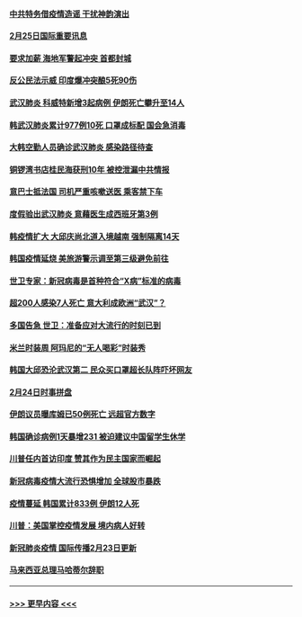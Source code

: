 #### [中共特务借疫情造谣 干扰神韵演出](../pages/prog202/a102785446.md?t=02252231) 
#### [2月25日国际重要讯息](../pages/prog202/a102785315.md?t=02252231) 
#### [要求加薪 海地军警起冲突 首都封城](../pages/prog202/a102785256.md?t=02252231) 
#### [反公民法示威 印度爆冲突酿5死90伤](../pages/prog202/a102785244.md?t=02252231) 
#### [武汉肺炎 科威特新增3起病例 伊朗死亡攀升至14人](../pages/prog202/a102785229.md?t=02252231) 
#### [韩武汉肺炎累计977例10死 口罩成标配 国会急消毒](../pages/prog202/a102784917.md?t=02252231) 
#### [大韩空勤人员确诊武汉肺炎 感染路径待查](../pages/prog202/a102785145.md?t=02252231) 
#### [铜锣湾书店桂民海获刑10年 被控泄漏中共情报](../pages/prog202/a102785088.md?t=02252231) 
#### [意巴士抵法国 司机严重咳嗽送医 乘客禁下车](../pages/prog202/a102785016.md?t=02252231) 
#### [度假验出武汉肺炎 意藉医生成西班牙第3例](../pages/prog202/a102785005.md?t=02252231) 
#### [韩疫情扩大 大邱庆尚北道入境越南 强制隔离14天](../pages/prog202/a102784992.md?t=02252231) 
#### [韩国疫情延烧 美旅游警示调至第三级避免前往](../pages/prog202/a102784949.md?t=02252231) 
#### [世卫专家：新冠病毒是首种符合“X病”标准的病毒](../pages/prog202/a102784702.md?t=02252231) 
#### [超200人感染7人死亡 意大利成欧洲“武汉”？](../pages/prog202/a102784822.md?t=02252231) 
#### [多国告急 世卫：准备应对大流行的时刻已到](../pages/prog202/a102784810.md?t=02252231) 
#### [米兰时装周 阿玛尼的“无人喝彩”时装秀](../pages/prog202/a102784750.md?t=02252231) 
#### [韩国大邱恐沦武汉第二 民众买口罩超长队阵吓坏网友](../pages/prog202/a102784714.md?t=02252231) 
#### [2月24日时事拼盘](../pages/prog202/a102784745.md?t=02252231) 
#### [伊朗议员曝库姆已50例死亡 远超官方数字](../pages/prog202/a102784656.md?t=02252231) 
#### [韩国确诊病例1天暴增231 被迫建议中国留学生休学](../pages/prog202/a102784629.md?t=02252231) 
#### [川普任内首访印度 赞其作为民主国家而崛起](../pages/prog202/a102784631.md?t=02252231) 
#### [新冠病毒疫情大流行恐惧增加 全球股市暴跌](../pages/prog202/a102784603.md?t=02252231) 
#### [疫情蔓延 韩国累计833例 伊朗12人死](../pages/prog202/a102784616.md?t=02252231) 
#### [川普：美国掌控疫情发展 境内病人好转](../pages/prog202/a102784609.md?t=02252231) 
#### [新冠肺炎疫情 国际传播2月23日更新](../pages/prog202/a102784438.md?t=02252231) 
#### [马来西亚总理马哈蒂尔辞职](../pages/prog202/a102784436.md?t=02252231) 

----
#### [ >>> 更早内容 <<< ](../indexes/prog202-earlier.md)
